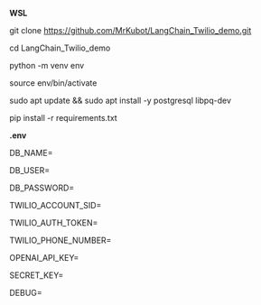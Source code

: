 **WSL**

git clone https://github.com/MrKubot/LangChain_Twilio_demo.git

cd LangChain_Twilio_demo


python -m venv env

source env/bin/activate


sudo apt update && sudo apt install -y postgresql libpq-dev


pip install -r requirements.txt



**.env**


DB_NAME=

DB_USER=

DB_PASSWORD=


TWILIO_ACCOUNT_SID=

TWILIO_AUTH_TOKEN=

TWILIO_PHONE_NUMBER=


OPENAI_API_KEY=


SECRET_KEY=

DEBUG=

